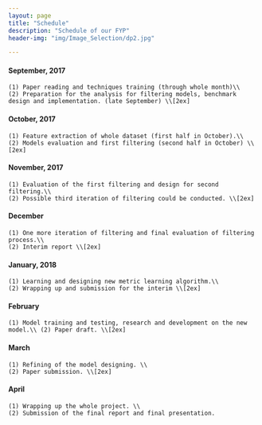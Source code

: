 ```yaml
---
layout: page
title: "Schedule"
description: "Schedule of our FYP"
header-img: "img/Image_Selection/dp2.jpg"

---
```


#### September, 2017
	(1) Paper reading and techniques training (through whole month)\\
    (2) Preparation for the analysis for filtering models, benchmark design and implementation. (late September) \\[2ex]

#### October, 2017
	(1) Feature extraction of whole dataset (first half in October).\\
	(2) Models evaluation and first filtering (second half in October) \\ [2ex]
#### November, 2017
	(1) Evaluation of the first filtering and design for second filtering.\\
	(2) Possible third iteration of filtering could be conducted. \\[2ex]

#### December
	(1) One more iteration of filtering and final evaluation of filtering process.\\
	(2) Interim report \\[2ex]
#### January, 2018
	(1) Learning and designing new metric learning algorithm.\\
	(2) Wrapping up and submission for the interim \\[2ex]
#### February
	(1) Model training and testing, research and development on the new model.\\ (2) Paper draft. \\[2ex]
#### March
	(1) Refining of the model designing. \\
	(2) Paper submission. \\[2ex]
#### April
	(1) Wrapping up the whole project. \\
	(2) Submission of the final report and final presentation.